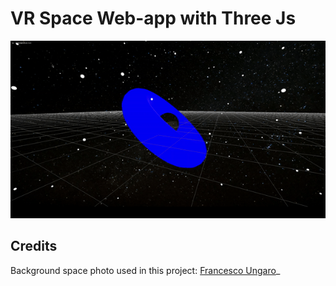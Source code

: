 
# **VR Space Web-app with Three Js**
![Demo](https://raw.githubusercontent.com/Sh9hid/Lost-in-Space/master/demo-gif.gif)

## **Credits** 

Background space photo used in this project: [Francesco Ungaro](https://www.pexels.com/photo/starry-sky-998641/)_




